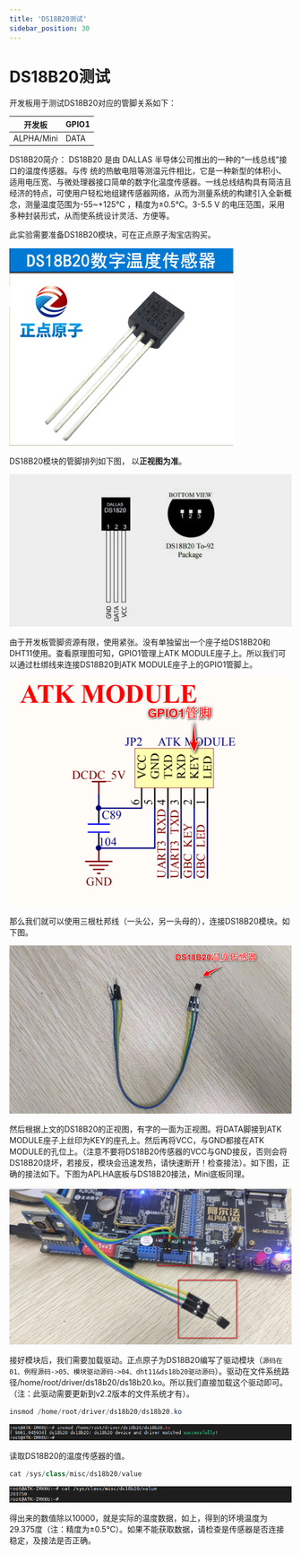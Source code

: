```yaml
---
title: 'DS18B20测试'
sidebar_position: 30
---
```


# DS18B20测试

开发板用于测试DS18B20对应的管脚关系如下：

| 开发板     | GPIO1  |
| ---------- | ------ |
| ALPHA/Mini | DATA   |

DS18B20简介：
DS18B20 是由 DALLAS 半导体公司推出的一种的“一线总线”接口的温度传感器。与传
统的热敏电阻等测温元件相比，它是一种新型的体积小、适用电压宽、与微处理器接口简单的数字化温度传感器。一线总线结构具有简洁且经济的特点，可使用户轻松地组建传感器网络，从而为测量系统的构建引入全新概念，测量温度范围为-55~+125℃ ，精度为±0.5℃。3-5.5 V 的电压范围，采用多种封装形式，从而使系统设计灵活、方便等。

此实验需要准备DS18B20模块，可在正点原子淘宝店购买。

![3.30.1](./img/3.30.1.png)

DS18B20模块的管脚排列如下图， 以**正视图为准**。

![3.30.2](./img/3.30.2.png)

由于开发板管脚资源有限，使用紧张。没有单独留出一个座子给DS18B20和DHT11使用。查看原理图可知，GPIO1管理上ATK MODULE座子上。所以我们可以通过杜绑线来连接DS18B20到ATK MODULE座子上的GPIO1管脚上。

![3.30.3](./img/3.30.3.png)

那么我们就可以使用三根杜邦线（一头公，另一头母的），连接DS18B20模块。如下图。

![3.30.4](./img/3.30.4.png)

然后根据上文的DS18B20的正视图，有字的一面为正视图。将DATA脚接到ATK MODULE座子上丝印为KEY的座孔上。然后再将VCC，与GND都接在ATK MODULE的孔位上。（注意不要将DS18B20传感器的VCC与GND接反，否则会将DS18B20烧坏，若接反，模块会迅速发热，请快速断开！检查接法）。如下图，正确的接法如下。下图为APLHA底板与DS18B20接法，Mini底板同理。

![3.30.5](./img/3.30.5.png)

接好模块后，我们需要加载驱动。正点原子为DS18B20编写了驱动模块（`源码在01、例程源码->05、模块驱动源码->04、dht11&ds18b20驱动源码`）。驱动在文件系统路径/home/root/driver/ds18b20/ds18b20.ko。所以我们直接加载这个驱动即可。（注：此驱动需要更新到v2.2版本的文件系统才有）。
```c#
insmod /home/root/driver/ds18b20/ds18b20.ko
```

![3.30.6](./img/3.30.6.png)

读取DS18B20的温度传感器的值。
```c#
cat /sys/class/misc/ds18b20/value
```

![3.30.7](./img/3.30.7.png)

得出来的数值除以10000，就是实际的温度数据，如上，得到的环境温度为29.375度（注：精度为±0.5℃）。如果不能获取数据，请检查是传感器是否连接稳定，及接法是否正确。